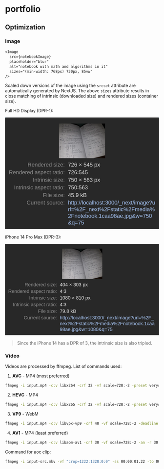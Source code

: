 # portfolio

## Optimization

### Image

```tsx
<Image
  src={notebookImage}
  placeholder="blur"
  alt="notebook with math and algorithms in it"
  sizes="(min-width: 768px) 730px, 85vw"
/>
```

Scaled down versions of the image using the `srcset` attribute are automatically generated by NextJS. The above `sizes` attribute results in close matching of intrinsic (downloaded size) and rendered sizes (container size).

Full HD Display (DPR-1):

![Full HD Display](/showcase/image-scaling-full-hd-display-dpr-1.png)

iPhone 14 Pro Max (DPR-3):

![iPhone 14 Pro Max](/showcase/image-scaling-iphone-14-pro-max-dpr-3.png)

> Since the iPhone 14 has a DPR of 3, the intrinsic size is also tripled.

### Video

Videos are processed by ffmpeg. List of commands used:

1. **AVC** - MP4 (most preferred)

```bash
ffmpeg -i input.mp4 -c:v libx264 -crf 32 -vf scale=728:-2 -preset veryslow -movflags faststart -an -r 30 output.mp4
```

2. **HEVC** - MP4

```bash
ffmpeg -i input.mp4 -c:v libx265 -crf 32 -vf scale=728:-2 -preset veryslow -tag:v hvc1 -movflags faststart -an -r 30 output.mp4
```

3. **VP9** - WebM

```bash
ffmpeg -i input.mp4 -c:v libvpx-vp9 -crf 40 -vf scale=728:-2 -deadline best -an -r 30 output.webm
```

4. **AV1** - MP4 (least preferred)

```bash
ffmpeg -i input.mp4 -c:v libaom-av1 -crf 30 -vf scale=728:-2 -an -r 30 output.mp4
```

Command for aoc clip:

```bash
ffmpeg -i input-src.mkv -vf "crop=1222:1328:0:0" -ss 00:00:01.22 -to 00:00:15.5 output-src.mkv
```
